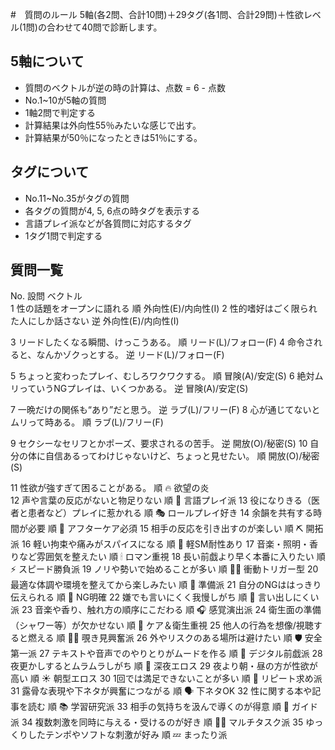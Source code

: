 #　質問のルール
5軸(各2問、合計10問)＋29タグ(各1問、合計29問)＋性欲レベル(1問)の合わせて40問で診断します。

## 5軸について
- 質問のベクトルが逆の時の計算は、点数 = 6 - 点数
- No.1~10が5軸の質問
- 1軸2問で判定する
- 計算結果は外向性55％みたいな感じで出す。
- 計算結果が50％になったときは51％にする。

## タグについて
- No.11~No.35がタグの質問
- 各タグの質問が4, 5, 6点の時タグを表示する
- 言語プレイ派などが各質問に対応するタグ
- 1タグ1問で判定する

## 質問一覧
No.	設問	ベクトル	
1	性の話題をオープンに語れる	順	外向性(E)/内向性(I)
2	性的嗜好はごく限られた人にしか話さない	逆	外向性(E)/内向性(I)
			
3	リードしたくなる瞬間、けっこうある。	順	リード(L)/フォロー(F)
4	命令されると、なんかゾクっとする。	逆	リード(L)/フォロー(F)
			
5	ちょっと変わったプレイ、むしろワクワクする。	順	冒険(A)/安定(S)
6	絶対ムリっていうNGプレイは、いくつかある。	逆	冒険(A)/安定(S)
			
7	一晩だけの関係も“あり”だと思う。	逆	ラブ(L)/フリー(F)
8	心が通じてないとムリって時ある。	順	ラブ(L)/フリー(F)
			
9	セクシーなセリフとかポーズ、要求されるの苦手。	逆	開放(O)/秘密(S)
10	自分の体に自信あるってわけじゃないけど、ちょっと見せたい。	順	開放(O)/秘密(S)
			
11	性欲が強すぎて困ることがある。	順	🔥 欲望の炎			
12	声や言葉の反応がないと物足りない	順	💬 言語プレイ派
13	役になりきる（医者と患者など）プレイに惹かれる	順	🎭 ロールプレイ好き
14	余韻を共有する時間が必要	順	🛁 アフターケア必須
15	相手の反応を引き出すのが楽しい	順	⛏️ 開拓派
16	軽い拘束や痛みがスパイスになる	順	🧷 軽SM耐性あり
17	音楽・照明・香りなど雰囲気を整えたい	順	🕯 ロマン重視
18	長い前戯より早く本番に入りたい	順	⚡️ スピード勝負派
19	ノリや勢いで始めることが多い	順	🏃‍♂️ 衝動トリガー型
20	最適な体調や環境を整えてから楽しみたい	順	📅 準備派
21	自分のNGははっきり伝えられる	順	🚪 NG明確
22	嫌でも言いにくく我慢しがち	順	🙈 言い出しにくい派
23	音楽や香り、触れ方の順序にこだわる	順	🎧 感覚演出派
24	衛生面の準備（シャワー等）が欠かせない	順	🧼 ケア＆衛生重視
25	他人の行為を想像/視聴すると燃える	順	🕵️‍♀️ 覗き見興奮派
26	外やリスクのある場所は避けたい	順	🛡 安全第一派
27	テキストや音声でのやりとりがムードを作る	順	📱 デジタル前戯派
28	夜更かしするとムラムラしがち	順	🌙 深夜エロス
29	夜より朝・昼の方が性欲が高い	順	☀️ 朝型エロス
30	1回では満足できないことが多い	順	🔄 リピート求め派
31	露骨な表現や下ネタが興奮につながる	順	🗣 下ネタOK
32	性に関する本や記事を読む	順	📚 学習研究派
33	相手の気持ちを汲んで導くのが得意	順	🧭 ガイド派
34	複数刺激を同時に与える・受けるのが好き	順	🤹‍♀️ マルチタスク派
35	ゆっくりしたテンポやソフトな刺激が好み	順	💤 まったり派
